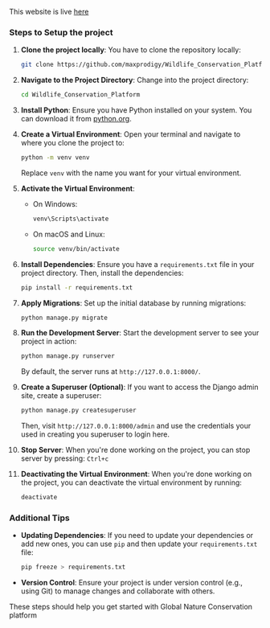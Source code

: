 This website is live [here](https://wildlife-conservation-platform.vercel.app/)

### Steps to Setup the project

1. **Clone the project locally**:
    You have to clone the repository locally:
    ```bash
    git clone https://github.com/maxprodigy/Wildlife_Conservation_Platform.git
    ```

2. **Navigate to the Project Directory**:
   Change into the project directory:

   ```bash
   cd Wildlife_Conservation_Platform
   ```

3. **Install Python**:
   Ensure you have Python installed on your system. You can download it from [python.org](https://www.python.org/downloads/).

4. **Create a Virtual Environment**:
   Open your terminal and navigate to where you clone the project to:

   ```bash
   python -m venv venv
   ```

   Replace `venv` with the name you want for your virtual environment.

5. **Activate the Virtual Environment**:
   - On Windows:

     ```bash
     venv\Scripts\activate
     ```

   - On macOS and Linux:

     ```bash
     source venv/bin/activate
     ```

6. **Install Dependencies**:
   Ensure you have a `requirements.txt` file in your project directory. Then, install the dependencies:

   ```bash
   pip install -r requirements.txt
   ```

7. **Apply Migrations**:
   Set up the initial database by running migrations:

   ```bash
   python manage.py migrate
   ```

8. **Run the Development Server**:
   Start the development server to see your project in action:

   ```bash
   python manage.py runserver
   ```

   By default, the server runs at `http://127.0.0.1:8000/`.

9. **Create a Superuser (Optional)**:
   If you want to access the Django admin site, create a superuser:

   ```bash
   python manage.py createsuperuser
   ```
   Then, visit `http://127.0.0.1:8000/admin` and use the credentials your used in creating you superuser to login here.

10. **Stop Server**:
    When you're done working on the project, you can stop server by pressing: `Ctrl+c`

11. **Deactivating the Virtual Environment**:
    When you're done working on the project, you can deactivate the virtual environment by running:

    ```bash
    deactivate
    ```

### Additional Tips

- **Updating Dependencies**:
  If you need to update your dependencies or add new ones, you can use `pip` and then update your `requirements.txt` file:

  ```bash
  pip freeze > requirements.txt
  ```

- **Version Control**:
  Ensure your project is under version control (e.g., using Git) to manage changes and collaborate with others.

These steps should help you get started with Global Nature Conservation platform
